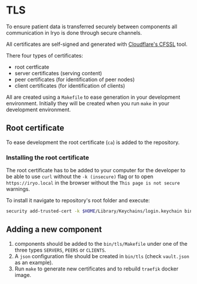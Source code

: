 # TLS

To ensure patient data is transferred securely between components all communication in Iryo is done through secure channels.

All certificates are self-signed and generated with [Cloudflare's CFSSL](https://github.com/cloudflare/cfssl) tool.

There four types of certificates:

*   root certficate
*   server certificates (serving content)
*   peer certificates (for identification of peer nodes)
*   client certificates (for identification of clients)

All are created using a `Makefile` to ease generation in your development environment. Initially they will be created when you run `make` in your development environment.

## Root certificate

To ease development the root certificate (`ca`) is added to the repository.

### Installing the root certificate

The root certificate has to be added to your computer for the developer to be able to use `curl` without the `-k (insecure)` flag or to open `https://iryo.local` in the browser without the `This page is not secure` warnings.

To install it navigate to repository's root folder and execute:

```bash
security add-trusted-cert -k $HOME/Library/Keychains/login.keychain bin/tls/ca.pem
```

## Adding a new component

1.  components should be added to the `bin/tls/Makefile` under one of the three types `SERVERS`, `PEERS` or `CLIENTS`.
2.  A `json` configuration file should be created in `bin/tls` (check `vault.json` as an example).
3.  Run `make` to generate new certificates and to rebuild `traefik` docker image.

